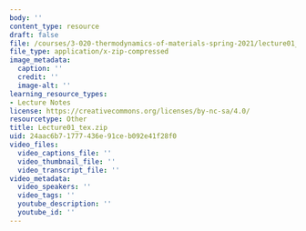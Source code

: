 ```yaml
---
body: ''
content_type: resource
draft: false
file: /courses/3-020-thermodynamics-of-materials-spring-2021/lecture01_tex.zip
file_type: application/x-zip-compressed
image_metadata:
  caption: ''
  credit: ''
  image-alt: ''
learning_resource_types:
- Lecture Notes
license: https://creativecommons.org/licenses/by-nc-sa/4.0/
resourcetype: Other
title: Lecture01_tex.zip
uid: 24aac6b7-1777-436e-91ce-b092e41f28f0
video_files:
  video_captions_file: ''
  video_thumbnail_file: ''
  video_transcript_file: ''
video_metadata:
  video_speakers: ''
  video_tags: ''
  youtube_description: ''
  youtube_id: ''
---
```

